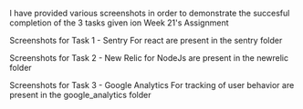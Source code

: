 I have provided various screenshots in order to demonstrate the
succesful completion of the 3 tasks given ion Week 21's Assignment

Screenshots for Task 1 - Sentry For react
are present in the sentry folder

Screenshots for Task 2 - New Relic for NodeJs
are present in the newrelic folder

Screenshots for Task 3 - Google Analytics For tracking of user behavior
are present in the google_analytics folder
